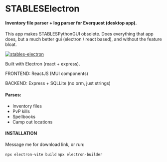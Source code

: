 # STABLESElectron

#### Inventory file parser + log parser for Everquest (desktop app).

This app makes STABLESPythonGUI obsolete. Does everything that app does, but a much better gui (electron / react based), and without the feature bloat.

<a href="https://ibb.co/vBb56B5"><img src="https://i.ibb.co/59dDg9D/stables-electron.png" alt="stables-electron" border="0" /></a>

Built with Electron (react + express). 

FRONTEND: ReactJS (MUI components)

BACKEND: Express + SQLLite (no orm, just strings)

#### Parses:

-  Inventory files
-  PvP kills
-  Spellbooks
-  Camp out locations

#### INSTALLATION

Message me for download link, or run:

`npx electron-vite build`
`npx electron-builder`

